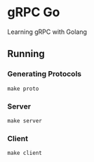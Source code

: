 # gRPC Go
Learning gRPC with Golang

## Running

### Generating Protocols

```
make proto
```

### Server

```
make server
```

### Client

```
make client
```

